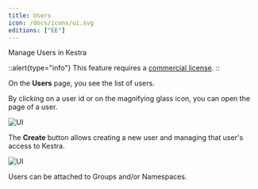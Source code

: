 ```yaml
---
title: Users
icon: /docs/icons/ui.svg
editions: ["EE"]
---
```


Manage Users in Kestra

::alert{type="info"}
This feature requires a [commercial license](/pricing).
::

On the **Users** page, you see the list of users.

By clicking on a user id or on the magnifying glass icon, you can open the page of a user.

![UI](/docs/user-interface-guide/17-EE-Users.png)

The **Create** button allows creating a new user and managing that user's access to Kestra.

![UI](/docs/user-interface-guide/18-EE-Users-Create.png)

Users can be attached to Groups and/or Namespaces.
